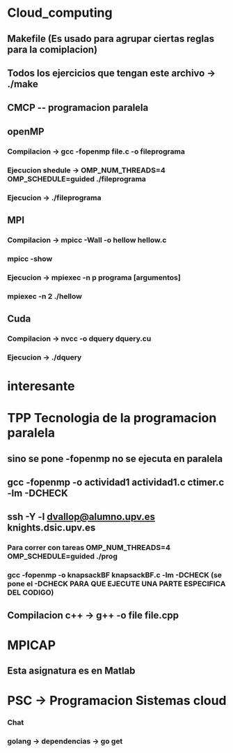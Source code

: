 # Cloud_computing
## Makefile (Es usado para agrupar ciertas reglas para la comiplacion)
## Todos los ejercicios que tengan este archivo -> ./make 

## CMCP -- programacion paralela
##    openMP
###     Compilacion -> gcc -fopenmp file.c -o fileprograma
###     Ejecucion shedule -> OMP_NUM_THREADS=4 OMP_SCHEDULE=guided ./fileprograma
###     Ejecucion -> ./fileprograma

##     MPI
###      Compilacion -> mpicc -Wall -o hellow hellow.c
###     mpicc -show
###     Ejecucion -> mpiexec -n p programa [argumentos]
###    mpiexec -n 2 ./hellow

##     Cuda
###       Compilacion -> nvcc -o dquery dquery.cu
###       Ejecucion   -> ./dquery


# interesante 

# TPP Tecnologia de la programacion paralela
## sino se pone -fopenmp no se ejecuta en paralela
## gcc -fopenmp -o actividad1 actividad1.c ctimer.c -lm -DCHECK
## ssh -Y -l dvallop@alumno.upv.es knights.dsic.upv.es
### Para correr con tareas OMP_NUM_THREADS=4 OMP_SCHEDULE=guided ./prog
### gcc -fopenmp -o knapsackBF knapsackBF.c -lm -DCHECK (se pone el -DCHECK PARA QUE EJECUTE UNA PARTE ESPECIFICA DEL CODIGO)
## Compilacion c++ -> g++ -o file file.cpp



# MPICAP
## Esta asignatura es en Matlab

# PSC -> Programacion Sistemas cloud
### Chat
### golang -> dependencias -> go get    